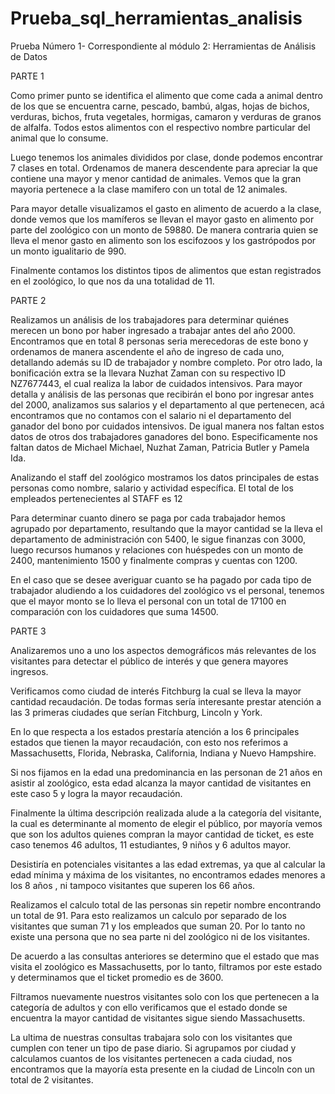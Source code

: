 # Prueba_sql_herramientas_analisis
Prueba Número 1- Correspondiente al módulo 2:  Herramientas de Análisis de Datos

PARTE 1

Como primer punto se identifica el alimento que come cada a animal dentro de los que se encuentra carne, pescado, bambú, algas, hojas de bichos, verduras, bichos, fruta vegetales, hormigas, camaron y verduras de granos de alfalfa. Todos estos alimentos con el respectivo nombre particular del animal que lo consume.

Luego tenemos los animales divididos por clase, donde podemos encontrar 7 clases en total. Ordenamos de manera descendente para apreciar la que contiene una mayor y menor cantidad de animales. Vemos que la gran mayoria pertenece a la clase mamifero con un total de 12 animales.

Para mayor detalle visualizamos el gasto en alimento de acuerdo a la clase, donde vemos que los mamíferos se llevan el mayor gasto en alimento por parte del zoológico con un monto de 59880. De manera contraria quien se lleva el menor gasto en alimento son los escifozoos y los  gastrópodos por un monto igualitario de 990.

Finalmente contamos los distintos tipos de alimentos que estan registrados en el zoológico, lo que nos da una totalidad de 11.

PARTE 2

Realizamos un análisis de los trabajadores para determinar quiénes merecen un bono por haber ingresado a trabajar antes del año 2000. Encontramos que en total 8 personas seria merecedoras de este bono y ordenamos de manera ascendente el año de ingreso de cada uno, detallando además su ID de trabajador y nombre completo. Por otro lado, la bonificación extra se la llevara Nuzhat Zaman con su respectivo ID NZ7677443, el cual realiza la labor de cuidados intensivos.
Para mayor detalla y análisis de las personas que recibirán el bono por ingresar antes del 2000, analizamos sus salarios y el departamento al que pertenecen, acá encontramos que no contamos con el salario ni el departamento del ganador del bono por cuidados intensivos. De igual manera nos faltan estos datos de otros dos trabajadores ganadores del bono. Especificamente nos faltan datos de Michael Michael, Nuzhat Zaman, Patricia Butler y Pamela Ida.

Analizando el staff del zoológico mostramos los datos principales de estas personas como nombre, salario y actividad específica. El total de los empleados pertenecientes al STAFF es 12


Para determinar cuanto dinero se paga por cada trabajador hemos agrupado por departamento, resultando que la mayor cantidad se la lleva el departamento de administración con 5400, le sigue finanzas con 3000, luego recursos humanos y relaciones con huéspedes con un monto de 2400, mantenimiento 1500 y finalmente compras y cuentas con 1200. 

En el caso que se desee averiguar cuanto se ha pagado por cada tipo de trabajador aludiendo a los cuidadores del zoológico vs el personal, tenemos que el mayor monto se lo lleva el personal con un total de 17100 en comparación con los cuidadores que suma 14500.

PARTE 3

Analizaremos uno a uno los aspectos demográficos más relevantes de los visitantes para detectar el público de interés y que genera mayores ingresos.

Verificamos como ciudad de interés Fitchburg la cual se lleva la mayor cantidad recaudación. De todas formas sería interesante prestar atención a las 3 primeras ciudades que serían Fitchburg, Lincoln y York.

En lo que respecta a los estados prestaría atención a los 6 principales estados que tienen la mayor recaudación, con esto nos referimos a Massachusetts, Florida, Nebraska, California, Indiana y Nuevo Hampshire.

Si nos fijamos en la edad una predominancia en las personan de 21 años en asistir al zoológico, esta edad alcanza la mayor cantidad de visitantes en este caso 5 y logra la mayor recaudación.

Finalmente la última descripción realizada alude a la categoría del visitante, la cual es determinante al momento de elegir el público, por mayoría vemos que son los adultos quienes compran la mayor cantidad de ticket, es este caso tenemos 46 adultos, 11 estudiantes, 9 niños y 6 adultos mayor.

Desistiría en potenciales visitantes a las edad extremas, ya que al calcular la edad mínima y máxima de los visitantes, no encontramos edades menores a los 8 años , ni tampoco visitantes que superen los 66 años.

Realizamos el calculo total de las personas sin repetir nombre encontrando un total de 91. Para esto realizamos un calculo por separado de los visitantes que suman 71 y los empleados que suman 20. Por lo tanto no existe una persona que no sea parte ni del zoológico ni de los visitantes.

De acuerdo a las consultas anteriores se determino que el estado que mas visita el zoológico es Massachusetts, por lo tanto, filtramos por este estado y determinamos que el ticket promedio es de 3600.

Filtramos nuevamente nuestros visitantes solo con los que pertenecen a la categoría de adultos y con ello verificamos que el estado donde se encuentra la mayor cantidad de visitantes sigue siendo Massachusetts.

La ultima de nuestras consultas trabajara solo con los visitantes que cumplen con tener un tipo de pase diario. Si agrupamos por ciudad y calculamos cuantos de los visitantes pertenecen a cada ciudad, nos encontramos que la mayoría esta presente en la ciudad de Lincoln con un total de 2 visitantes.
